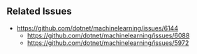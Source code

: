 ## Related Issues

- https://github.com/dotnet/machinelearning/issues/6144
  - https://github.com/dotnet/machinelearning/issues/6088
  - https://github.com/dotnet/machinelearning/issues/5972